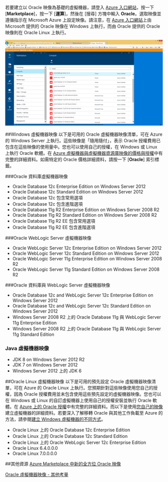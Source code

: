 


若要建立以 Oracle 映像為基礎的虛擬機器，請登入 [Azure 入口網站](https://ms.portal.azure.com/)，按一下 [**Marketplace**]，按一下 [**運算**]，然後在 [搜尋] 方塊中輸入 **Oracle**。選取映像並遵循指示在 Microsoft Azure 上設定映像。請注意，在 [Azure 入口網站](https://ms.portal.azure.com/)上由 Microsoft 提供的 Oracle 映像在 Windows 上執行，而由 Oracle 提供的 Oracle 映像則在 Oracle Linux 上執行。

![](./media/virtual-machines-common-classic-oracle-images/image1.png)

##Windows 虛擬機器映像
以下是可用的 Oracle 虛擬機器映像清單，可在 Azure 的 Windows Server 上執行。這些映像是「隨用隨付」，表示 Oracle 授權費用已包含在這些映像的使用量中。您也可以使用自己的授權，在 Windows 或 Linux 上執行 Oracle 軟體。在 [Azure 虛擬機器與虛擬機器資源庫映像的價格與授權](https://azure.microsoft.com/pricing/details/virtual-machines/#oracle-software)中有完整的詳細資料。如需特定的 Oracle 價格詳細資料，請按一下 [**Oracle**] 索引標籤。

###Oracle 資料庫虛擬機器映像
- Oracle Database 12c Enterprise Edition on Windows Server 2012
- Oracle Database 12c Standard Edition on Windows Server 2012
- Oracle Database 12c 包含常用選項
- Oracle Database 12c 包含進階選項
- Oracle Database 11g R2 Enterprise Edition on Windows Server 2008 R2
- Oracle Database 11g R2 Standard Edition on Windows Server 2008 R2
- Oracle Database 11g R2 EE 包含常用選項
- Oracle Database 11g R2 EE 包含進階選項  

###Oracle WebLogic Server 虛擬機器映像
- Oracle WebLogic Server 12c Enterprise Edition on Windows Server 2012
- Oracle WebLogic Server 12c Standard Edition on Windows Server 2012
- Oracle WebLogic Server 11g Enterprise Edition on Windows Server 2008 R2
- Oracle WebLogic Server 11g Standard Edition on Windows Server 2008 R2  

###Oracle 資料庫與 WebLogic Server 虛擬機器映像  
- Oracle Database 12c and WebLogic Server 12c Enterprise Edition on Windows Server 2012
- Oracle Database 12c and WebLogic Server 12c Standard Edition on Windows Server 2012
- Windows Server 2008 R2 上的 Oracle Database 11g 與 WebLogic Server 11g Enterprise Edition
- Windows Server 2008 R2 上的 Oracle Database 11g 與 WebLogic Server 11g Standard Edition

### Java 虛擬機器映像
-	JDK 8 on Windows Server 2012 R2
-	JDK 7 on Windows Server 2012
-	Windows Server 2012 上的 JDK 6


##Oracle Linux 虛擬機器映像
以下是可用的預先設定 Oracle 虛擬機器映像清單，可在 Azure 的 Oracle Linux 上執行。您預期針對這些映像使用您自己的授權，因為 Oracle 授權費用並未包含使用這些預先設定的虛擬機器映像。您也可以在 Windows 或 Linux 的自訂虛擬機器上使用自己的授權安裝並執行 Oracle 軟體。在 [Azure 上的 Oracle 授權](http://www.oracle.com/technetwork/topics/cloud/faq-1963009.html#support)中有完整的詳細資料。而以下是使用[您自己的映像](virtual-machines-windows-classic-createupload-vhd.md)建立虛擬機器的詳細資料。若要深入了解移轉 Oracle 與其他工作負載至 Azure 的方法，請參閱[建立 Windows 虛擬機器的不同方式](virtual-machines-windows-creation-choices.md)。

- Oracle Linux 上的 Oracle Database 12c Enterprise Edition
- Oracle Linux 上的 Oracle Database 12c Standard Edition
- Oracle Linux 上的 Oracle WebLogic Server 12c Enterprise Edition
- Oracle Linux 6.4.0.0.0
- Oracle Linux 7.0.0.0.0

##其他資源
[Azure Marketplace 中新的全方位 Oracle 映像](https://msopentech.com/blog/2015/02/19/new-one-oracle-images-azure-marketplace/)

[Oracle 虛擬機器映像 - 其他考量](#miscellaneous-considerations-for-oracle-virtual-machine-images-new-article)

<!---HONumber=AcomDC_0323_2016-->